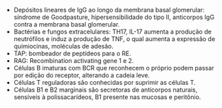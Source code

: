 * Depósitos lineares de IgG ao longo da membrana basal glomerular: síndrome de Goodpasture, hipersensibilidade do tipo II, anticorpos IgG contra a membrana basal glomerular. 
* Bactérias e fungos extracelulares: TH17, IL-17 aumenta a produção de neutrófilos e induz a produção de TNF, o qual aumenta a expressão de quimiocinas, moléculas de adesão. 
* TAP: bombeador de peptídeos para o RE. 
* RAG: Recombination activating gene 1 e 2. 
* Células B imaturas com BCR que reconhecem o próprio podem passar por edição do receptor, alterando a cadeia leve. 
* Células T reguladoras são conhecidas por suprimir as células T.
* Células B1 e B2 marginais são secretoras de anticorpos naturais, sensíveis à polissacarídeos, B1 presente nas mucosas e peritônio. 